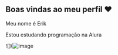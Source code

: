 ## Boas vindas ao meu perfil ❤️

Meu nome é Erik

Estou estudando programação na Alura




![](![image](https://github.com/user-attachments/assets/f7114f95-5abd-4155-8fbe-4cfaecd6e679)
